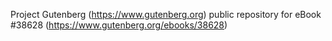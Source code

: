 Project Gutenberg (https://www.gutenberg.org) public repository for
eBook #38628 (https://www.gutenberg.org/ebooks/38628)
